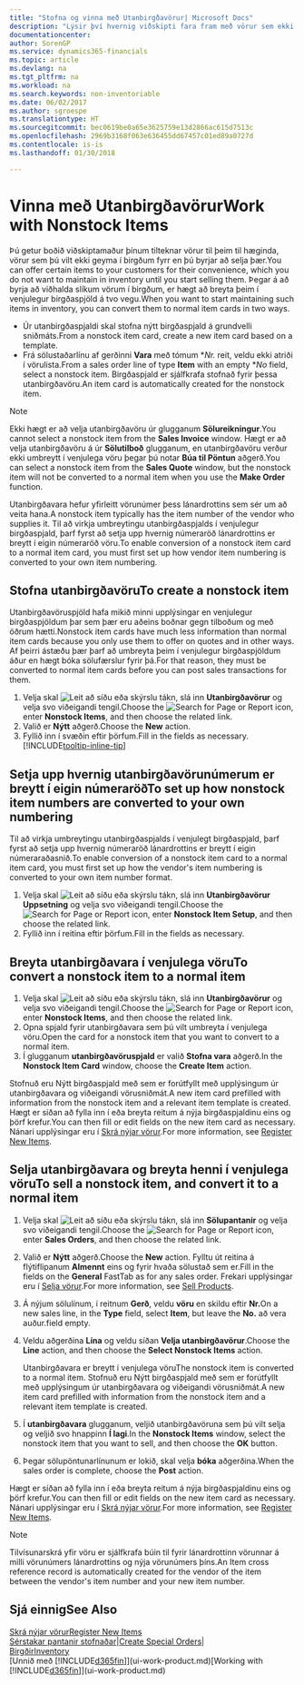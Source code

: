 ```yaml
---
title: "Stofna og vinna með Utanbirgðavörur| Microsoft Docs"
description: "Lýsir því hvernig viðskipti fara fram með vörur sem ekki hægt að geyma í birgðum eða sem ekki er viðhaldið í birgðum."
documentationcenter: 
author: SorenGP
ms.service: dynamics365-financials
ms.topic: article
ms.devlang: na
ms.tgt_pltfrm: na
ms.workload: na
ms.search.keywords: non-inventoriable
ms.date: 06/02/2017
ms.author: sgroespe
ms.translationtype: HT
ms.sourcegitcommit: bec0619be0a65e3625759e13d2866ac615d7513c
ms.openlocfilehash: 2969b3168f063e636455dd67457c01ed89a0727d
ms.contentlocale: is-is
ms.lasthandoff: 01/30/2018

---
```

# <a name="work-with-nonstock-items"></a><span data-ttu-id="a4825-103">Vinna með Utanbirgðavörur</span><span class="sxs-lookup"><span data-stu-id="a4825-103">Work with Nonstock Items</span></span>
<span data-ttu-id="a4825-104">Þú getur boðið viðskiptamaður þínum tilteknar vörur til þeim til hæginda, vörur sem þú vilt ekki geyma í birgðum fyrr en þú byrjar að selja þær.</span><span class="sxs-lookup"><span data-stu-id="a4825-104">You can offer certain items to your customers for their convenience, which you do not want to maintain in inventory until you start selling them.</span></span> <span data-ttu-id="a4825-105">Þegar á að byrja að viðhalda slíkum vörum í birgðum, er hægt að breyta þeim í venjulegur birgðaspjöld á tvo vegu.</span><span class="sxs-lookup"><span data-stu-id="a4825-105">When you want to start maintaining such items in inventory, you can convert them to normal item cards in two ways.</span></span>

* <span data-ttu-id="a4825-106">Úr utanbirgðaspjaldi skal stofna nýtt birgðaspjald á grundvelli sniðmáts.</span><span class="sxs-lookup"><span data-stu-id="a4825-106">From a nonstock item card, create a new item card based on a template.</span></span>
* <span data-ttu-id="a4825-107">Frá sölustaðarlínu af gerðinni **Vara** með tómum \**Nr.* reit, veldu ekki atriði í vörulista.</span><span class="sxs-lookup"><span data-stu-id="a4825-107">From a sales order line of type **Item** with an empty \**No* field, select a nonstock item.</span></span> <span data-ttu-id="a4825-108">Birgðaspjald er sjálfkrafa stofnað fyrir þessa utanbirgðavöru.</span><span class="sxs-lookup"><span data-stu-id="a4825-108">An item card is automatically created for the nonstock item.</span></span>

> [!NOTE]  
>   <span data-ttu-id="a4825-109">Ekki hægt er að velja utanbirgðavöru úr glugganum **Sölureikningur**.</span><span class="sxs-lookup"><span data-stu-id="a4825-109">You cannot select a nonstock item from the **Sales Invoice** window.</span></span> <span data-ttu-id="a4825-110">Hægt er að velja utanbirgðavöru á úr **Sölutilboð** glugganum, en utanbirgðavöru verður ekki umbreytt í venjulega vöru þegar þú notar **Búa til Pöntun** aðgerð.</span><span class="sxs-lookup"><span data-stu-id="a4825-110">You can select a nonstock item from the **Sales Quote** window, but the nonstock item will not be converted to a normal item when you use the **Make Order** function.</span></span>

<span data-ttu-id="a4825-111">Utanbirgðavara hefur yfirleitt vörunúmer þess lánardrottins sem sér um að veita hana.</span><span class="sxs-lookup"><span data-stu-id="a4825-111">A nonstock item typically has the item number of the vendor who supplies it.</span></span> <span data-ttu-id="a4825-112">Til að virkja umbreytingu utanbirgðaspjalds í venjulegur birgðaspjald, þarf fyrst að setja upp hvernig númeraröð lánardrottins er breytt í eigin númeraröð vöru.</span><span class="sxs-lookup"><span data-stu-id="a4825-112">To enable conversion of a nonstock item card to a normal item card, you must first set up how vendor item numbering is converted to your own item numbering.</span></span>   

## <a name="to-create-a-nonstock-item"></a><span data-ttu-id="a4825-113">Stofna utanbirgðavöru</span><span class="sxs-lookup"><span data-stu-id="a4825-113">To create a nonstock item</span></span>
<span data-ttu-id="a4825-114">Utanbirgðavöruspjöld hafa mikið minni upplýsingar en venjulegur birgðaspjöldum þar sem þær eru aðeins boðnar gegn tilboðum og með öðrum hætti.</span><span class="sxs-lookup"><span data-stu-id="a4825-114">Nonstock item cards have much less information than normal item cards because you only use them to offer on quotes and in other ways.</span></span> <span data-ttu-id="a4825-115">Af þeirri ástæðu þær þarf að umbreyta þeim í venjulegur birgðaspjöldum áður en hægt bóka sölufærslur fyrir þá.</span><span class="sxs-lookup"><span data-stu-id="a4825-115">For that reason, they must be converted to normal item cards before you can post sales transactions for them.</span></span>

1. <span data-ttu-id="a4825-116">Velja skal ![Leit að síðu eða skýrslu](media/ui-search/search_small.png "Leit að síðu eða skýrslu táknið") tákn, slá inn **Utanbirgðavörur** og velja svo viðeigandi tengil.</span><span class="sxs-lookup"><span data-stu-id="a4825-116">Choose the ![Search for Page or Report](media/ui-search/search_small.png "Search for Page or Report icon") icon, enter **Nonstock Items**, and then choose the related link.</span></span>
2. <span data-ttu-id="a4825-117">Valið er **Nýtt** aðgerð.</span><span class="sxs-lookup"><span data-stu-id="a4825-117">Choose the **New** action.</span></span>
3. <span data-ttu-id="a4825-118">Fyllið inn í svæðin eftir þörfum.</span><span class="sxs-lookup"><span data-stu-id="a4825-118">Fill in the fields as necessary.</span></span> [!INCLUDE[tooltip-inline-tip](includes/tooltip-inline-tip_md.md)]

## <a name="to-set-up-how-nonstock-item-numbers-are-converted-to-your-own-numbering"></a><span data-ttu-id="a4825-119">Setja upp hvernig utanbirgðavörunúmerum er breytt í eigin númeraröð</span><span class="sxs-lookup"><span data-stu-id="a4825-119">To set up how nonstock item numbers are converted to your own numbering</span></span>
<span data-ttu-id="a4825-120">Til að virkja umbreytingu utanbirgðaspjalds í venjulegt birgðaspjald, þarf fyrst að setja upp hvernig númeraröð lánardrottins er breytt í eigin númeraraðasnið.</span><span class="sxs-lookup"><span data-stu-id="a4825-120">To enable conversion of a nonstock item card to a normal item card, you must first set up how the vendor's item numbering is converted to your own item number format.</span></span>

1. <span data-ttu-id="a4825-121">Velja skal ![Leit að síðu eða skýrslu](media/ui-search/search_small.png "Leit að síðu eða skýrslu táknið") tákn, slá inn **Utanbirgðavörur Uppsetning** og velja svo viðeigandi tengil.</span><span class="sxs-lookup"><span data-stu-id="a4825-121">Choose the ![Search for Page or Report](media/ui-search/search_small.png "Search for Page or Report icon") icon, enter **Nonstock Item Setup**, and then choose the related link.</span></span>
2. <span data-ttu-id="a4825-122">Fyllið inn í reitina eftir þörfum.</span><span class="sxs-lookup"><span data-stu-id="a4825-122">Fill in the fields as necessary.</span></span>

## <a name="to-convert-a-nonstock-item-to-a-normal-item"></a><span data-ttu-id="a4825-123">Breyta utanbirgðavara í venjulega vöru</span><span class="sxs-lookup"><span data-stu-id="a4825-123">To convert a nonstock item to a normal item</span></span>
1. <span data-ttu-id="a4825-124">Velja skal ![Leit að síðu eða skýrslu](media/ui-search/search_small.png "Leit að síðu eða skýrslu táknið") tákn, slá inn **Utanbirgðavörur** og velja svo viðeigandi tengil.</span><span class="sxs-lookup"><span data-stu-id="a4825-124">Choose the ![Search for Page or Report](media/ui-search/search_small.png "Search for Page or Report icon") icon, enter **Nonstock Items**, and then choose the related link.</span></span>
2. <span data-ttu-id="a4825-125">Opna spjald fyrir utanbirgðavara sem þú vilt umbreyta í venjulega vöru.</span><span class="sxs-lookup"><span data-stu-id="a4825-125">Open the card for a nonstock item that you want to convert to a normal item.</span></span>
3. <span data-ttu-id="a4825-126">Í glugganum **utanbirgðavöruspjald** er valið **Stofna vara** aðgerð.</span><span class="sxs-lookup"><span data-stu-id="a4825-126">In the **Nonstock Item Card** window, choose the **Create Item** action.</span></span>

<span data-ttu-id="a4825-127">Stofnuð eru Nýtt birgðaspjald með sem er forútfyllt með upplýsingum úr utanbirgðavara og viðeigandi vörusniðmát.</span><span class="sxs-lookup"><span data-stu-id="a4825-127">A new item card prefilled with information from the nonstock item and a relevant item template is created.</span></span> <span data-ttu-id="a4825-128">Hægt er síðan að fylla inn í eða breyta reitum á nýja birgðaspjaldinu eins og þörf krefur.</span><span class="sxs-lookup"><span data-stu-id="a4825-128">You can then fill or edit fields on the new item card as necessary.</span></span> <span data-ttu-id="a4825-129">Nánari upplýsingar eru í [Skrá nýjar vörur](inventory-how-register-new-items.md).</span><span class="sxs-lookup"><span data-stu-id="a4825-129">For more information, see [Register New Items](inventory-how-register-new-items.md).</span></span>

## <a name="to-sell-a-nonstock-item-and-convert-it-to-a-normal-item"></a><span data-ttu-id="a4825-130">Selja utanbirgðavara og breyta henni í venjulega vöru</span><span class="sxs-lookup"><span data-stu-id="a4825-130">To sell a nonstock item, and convert it to a normal item</span></span>
1. <span data-ttu-id="a4825-131">Velja skal ![Leit að síðu eða skýrslu](media/ui-search/search_small.png "Leit að síðu eða skýrslu táknið") tákn, slá inn  **Sölupantanir** og velja svo viðeigandi tengil.</span><span class="sxs-lookup"><span data-stu-id="a4825-131">Choose the ![Search for Page or Report](media/ui-search/search_small.png "Search for Page or Report icon") icon, enter **Sales Orders**, and then choose the related link.</span></span>
2. <span data-ttu-id="a4825-132">Valið er **Nýtt** aðgerð.</span><span class="sxs-lookup"><span data-stu-id="a4825-132">Choose the **New** action.</span></span> <span data-ttu-id="a4825-133">Fylltu út reitina á flýtiflipanum **Almennt** eins og fyrir hvaða sölustað sem er.</span><span class="sxs-lookup"><span data-stu-id="a4825-133">Fill in the fields on the **General** FastTab as for any sales order.</span></span> <span data-ttu-id="a4825-134">Frekari upplýsingar eru í [Selja vörur](sales-how-sell-products.md).</span><span class="sxs-lookup"><span data-stu-id="a4825-134">For more information, see [Sell Products](sales-how-sell-products.md).</span></span>
3. <span data-ttu-id="a4825-135">Á nýjum sölulínum, í reitnum **Gerð**, veldu **vöru** en skildu eftir **Nr.**</span><span class="sxs-lookup"><span data-stu-id="a4825-135">On a new sales line, in the **Type** field, select **Item**, but leave the **No.**</span></span> <span data-ttu-id="a4825-136">að vera auður.</span><span class="sxs-lookup"><span data-stu-id="a4825-136">field empty.</span></span>
4. <span data-ttu-id="a4825-137">Veldu aðgerðina **Lína** og veldu síðan **Velja utanbirgðavörur**.</span><span class="sxs-lookup"><span data-stu-id="a4825-137">Choose the **Line** action, and then choose the **Select Nonstock Items** action.</span></span>

    <span data-ttu-id="a4825-138">Utanbirgðavara er breytt í venjulega vöru</span><span class="sxs-lookup"><span data-stu-id="a4825-138">The nonstock item is converted to a normal item.</span></span> <span data-ttu-id="a4825-139">Stofnuð eru Nýtt birgðaspjald með sem er forútfyllt með upplýsingum úr utanbirgðavara og viðeigandi vörusniðmát.</span><span class="sxs-lookup"><span data-stu-id="a4825-139">A new item card prefilled with information from the nonstock item and a relevant item template is created.</span></span>
5. <span data-ttu-id="a4825-140">Í **utanbirgðavara** glugganum, veljið utanbirgðavöruna sem þú vilt selja og veljið svo hnappinn **Í lagi**.</span><span class="sxs-lookup"><span data-stu-id="a4825-140">In the **Nonstock Items** window, select the nonstock item that you want to sell, and then choose the **OK** button.</span></span>
6. <span data-ttu-id="a4825-141">Þegar sölupöntunarlínunum er lokið, skal velja **bóka** aðgerðina.</span><span class="sxs-lookup"><span data-stu-id="a4825-141">When the sales order is complete, choose the **Post** action.</span></span>

<span data-ttu-id="a4825-142">Hægt er síðan að fylla inn í eða breyta reitum á nýja birgðaspjaldinu eins og þörf krefur.</span><span class="sxs-lookup"><span data-stu-id="a4825-142">You can then fill or edit fields on the new item card as necessary.</span></span> <span data-ttu-id="a4825-143">Nánari upplýsingar eru í [Skrá nýjar vörur](inventory-how-register-new-items.md).</span><span class="sxs-lookup"><span data-stu-id="a4825-143">For more information, see [Register New Items](inventory-how-register-new-items.md).</span></span>

> [!NOTE]  
>   <span data-ttu-id="a4825-144">Tilvísunarskrá yfir vöru er sjálfkrafa búin til fyrir lánardrottinn vörunnar á milli vörunúmers lánardrottins og nýja vörunúmers þíns.</span><span class="sxs-lookup"><span data-stu-id="a4825-144">An Item cross reference record is automatically created for the vendor of the item between the vendor's item number and your new item number.</span></span>

## <a name="see-also"></a><span data-ttu-id="a4825-145">Sjá einnig</span><span class="sxs-lookup"><span data-stu-id="a4825-145">See Also</span></span>
[<span data-ttu-id="a4825-146">Skrá nýjar vörur</span><span class="sxs-lookup"><span data-stu-id="a4825-146">Register New Items</span></span>](inventory-how-register-new-items.md)  
<span data-ttu-id="a4825-147">[Sérstakar pantanir stofnaðar](sales-how-to-create-special-orders.md)|</span><span class="sxs-lookup"><span data-stu-id="a4825-147">[Create Special Orders](sales-how-to-create-special-orders.md)|</span></span>  
[<span data-ttu-id="a4825-148">Birgðir</span><span class="sxs-lookup"><span data-stu-id="a4825-148">Inventory</span></span>](inventory-manage-inventory.md)  
<span data-ttu-id="a4825-149">[Unnið með [!INCLUDE[d365fin](includes/d365fin_md.md)]](ui-work-product.md)</span><span class="sxs-lookup"><span data-stu-id="a4825-149">[Working with [!INCLUDE[d365fin](includes/d365fin_md.md)]](ui-work-product.md)</span></span>

